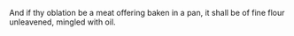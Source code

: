 And if thy oblation be a meat offering baken in a pan, it shall be of fine flour unleavened, mingled with oil.
